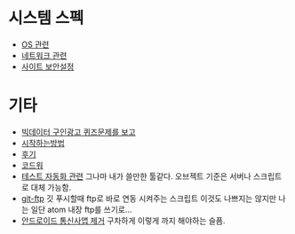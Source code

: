 # 시스템 스펙
 - [OS 관련](https://github.com/sipubot/WIKI/blob/master/ETC/OSSYSTEM.md)
 - [네트워크 관련](https://github.com/sipubot/WIKI/blob/master/ETC/NETWORKSYSTEM.md)
 - [사이트 보안설정](https://github.com/sipubot/WIKI/blob/master/ETC/LETSENCRYPT.md) 
# 기타
 - [빅데이터 구인광고 퀴즈문제를 보고](https://github.com/sipubot/WIKI/blob/master/ETC/(BIG)DATA-interviewQuestion.md)
 - [시작하는방법](https://github.com/sipubot/WIKI/blob/master/ETC/Small.md)
 - [후기](https://github.com/sipubot/WIKI/blob/master/ETC/%ED%9B%84%EA%B8%B0.md)
 - [코드워](https://github.com/sipubot/WIKI/blob/master/ETC/%EC%BD%94%EB%93%9C%EC%9B%8C2%EB%8B%AC%EC%B0%A8.md)
 - [테스트 자동화 관련](http://www.sikuli.org/) 그나마 내가 쓸만한 툴같다. 오브젝트 기준은 서버나 스크립트로 대체 가능함.
 - [git-ftp](https://github.com/git-ftp/git-ftp) 깃 푸시할때 ftp로 바로 연동 시켜주는 스크립트 이것도 나쁘지는 않지만 나는 일단 atom 내장 ftp를 쓰기로...
 - [안드로이드 통신사앱 제거](http://forum.xda-developers.com/android/software/debloater-remove-carrier-bloat-t2998294) 구차하게 이렇게 까지 해야하는 슬픔.
